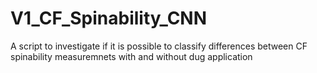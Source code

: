 # V1_CF_Spinability_CNN
A script to investigate if it is possible to classify differences between CF spinability measuremnets with and without dug application
